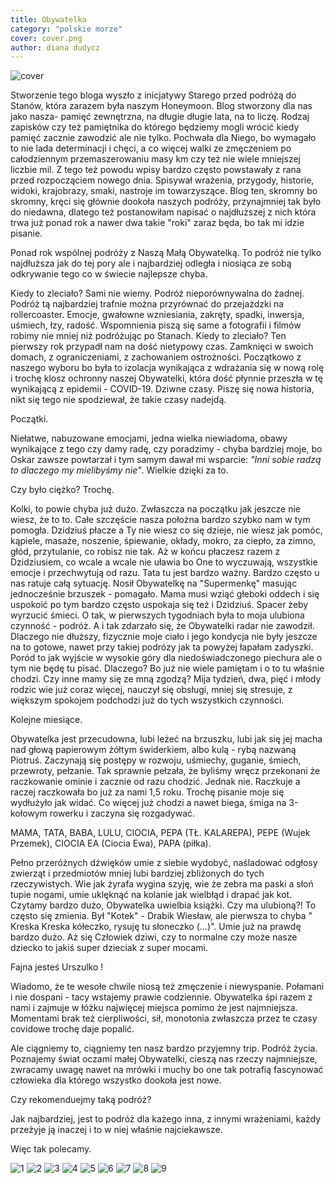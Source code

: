 ```yaml
---
title: Obywatelka
category: "polskie morze"
cover: cover.png
author: diana dudycz
---
```


![cover](1.jpg)

Stworzenie tego bloga wyszło z inicjatywy Starego przed podróżą do Stanów, która zarazem była naszym Honeymoon. Blog stworzony dla nas jako nasza- pamięć zewnętrzna, na długie długie lata, na to liczę. Rodzaj zapisków czy też pamiętnika do którego będziemy mogli wrócić kiedy pamięć zacznie zawodzić ale nie tylko. Pochwała dla Niego, bo wymagało to nie lada determinacji i chęci, a co więcej walki ze zmęczeniem po całodziennym przemaszerowaniu masy km czy też nie wiele mniejszej liczbie mil. Z tego też powodu wpisy bardzo często powstawały z rana przed rozpocząciem nowego dnia. Spisywał wrażenia, przygody, historie, widoki, krajobrazy, smaki, nastroje im towarzyszące. Blog ten, skromny bo skromny, kręci się głównie dookoła naszych podróży, przynajmniej tak było do niedawna, dlatego też postanowiłam napisać o najdłuższej z nich która trwa już ponad rok a nawer dwa takie "roki" zaraz będa, bo tak mi idzie pisanie.

Ponad rok wspólnej podróży z Naszą Małą Obywatelką. To podróż nie tylko najdłuższa jak do tej pory ale i najbardziej odległa i niosiąca ze sobą odkrywanie tego co w świecie najlepsze chyba. 

Kiedy to zleciało? Sami nie wiemy. Podróż nieporównywalna do żadnej. Podróż tą najbardziej trafnie można przyrównać do przejażdzki na rollercoaster. Emocje, gwałowne wzniesiania, zakręty, spadki, inwersja, uśmiech, łzy, radość. Wspomnienia piszą się same a fotografii i filmów robimy nie mniej niż podróżując po Stanach. Kiedy to zleciało? Ten pierwszy rok przypadł nam na dość nietypowy czas. Zamknięci w swoich domach, z ograniczeniami, z zachowaniem ostrożności. Początkowo z naszego wyboru bo była to izolacja wynikająca z wdrażania się w nową rolę i trochę klosz ochronny naszej Obywatelki, która dość płynnie przeszła w tę wynikającą z epidemii - COVID-19. Dziwne czasy. Piszę się nowa historia, nikt się tego nie spodziewał, że takie czasy nadejdą.

Początki.

Niełatwe, nabuzowane emocjami, jedna wielka niewiadoma, obawy wynikające z tego czy damy radę, czy poradzimy - chyba bardziej moje, bo Oskar zawsze powtarzał i tym samym
dawał mi wsparcie: _"Inni sobie radzą to dlaczego my mielibyśmy nie"_. Wielkie dzięki za to. 

Czy było ciężko? Trochę.

Kolki, to powie chyba już dużo. Zwłaszcza na początku jak jeszcze nie wiesz, że to to. Całe szczęście nasza położna bardzo szybko nam w tym pomogła. Dzidziuś płacze a Ty nie wiesz co się dzieje, nie wiesz jak pomóc, kąpiele, masaże, noszenie, śpiewanie, okłady, mokro, za ciepło, za zimno, głód, przytulanie, co robisz nie tak. Aż w końcu płaczesz razem z Dzidziusiem, co wcale a wcale nie uławia bo One to wyczuwają, wszystkie emocje i przechwytują od razu. Tata tu jest bardzo ważny. Bardzo często u nas ratuje całą sytuację.
Nosił Obywatelkę na "Supermenkę" masując jednocześnie brzuszek - pomagało. Mama musi wziąć głeboki oddech i się uspokoić po tym bardzo często uspokaja się też i Dzidziuś. Spacer żeby wyrzucić śmieci. O tak, w pierwszych tygodniach była to moja ulubiona czynność - podróż. A i tak zdarzało się, że Obywatelki radar nie zawodził. Dlaczego nie dłuższy, fizycznie moje ciało i jego kondycja nie były jeszcze na to gotowe, nawet przy takiej podrózy jak ta powyżej łapałam zadyszki. Poród to jak wyjście w wysokie góry dla niedoświadczonego piechura ale o tym nie będę tu pisać. Dlaczego? Bo już nie wiele pamiętam i o to tu właśnie chodzi. Czy inne mamy się ze mną zgodzą? Mija tydzień, dwa, pięć i młody rodzic wie już coraz więcej, nauczył się obsługi, mniej się stresuje, z większym spokojem podchodzi już do tych wszystkich czynności.

Kolejne miesiące.

Obywatelka jest przecudowna, lubi leżeć na brzuszku, lubi jak się jej macha nad głową papierowym żółtym świderkiem, albo kulą - rybą nazwaną Piotruś. Zaczynają się postępy w rozwoju, uśmiechy, guganie, śmiech, przewroty, pełzanie. Tak sprawnie pełzała, że byliśmy wręcz przekonani że raczkowanie ominie i zacznie od razu chodzić.
Jednak nie. Raczkuje a raczej raczkowała bo już za nami 1,5 roku. Trochę pisanie moje się wydłużyło jak widać. Co więcej już chodzi a nawet biega, śmiga na 3-kołowym rowerku i zaczyna się rozgadywać.

MAMA, TATA, BABA, LULU, CIOCIA, PEPA (TŁ. KALAREPA), PEPE (Wujek Przemek), CIOCIA EA (Ciocia Ewa), PAPA (piłka).

Pełno przeróżnych dźwięków umie z siebie wydobyć, naśladować odgłosy zwierząt i przedmiotów mniej lubi bardziej zbliżonych do tych rzeczywistych. Wie jak żyrafa wygina szyję, wie że zebra ma paski a słoń tupie nogami, umie uklęknąć na kolanie jak wielbłąd i drapać jak kot. Czytamy bardzo dużo, Obywatelka uwielbia książki. Czy ma ulubioną?! To często się zmienia. Był "Kotek" - Drabik Wiesław, ale pierwsza to chyba " Kreska Kreska kółeczko, rysuję tu słoneczko (...)". Umie już na prawdę bardzo dużo. Aż się Człowiek dziwi, czy to normalne czy może nasze dziecko to jakiś super dzieciak z super mocami. 

Fajna jesteś Urszulko !

Wiadomo, że te wesołe chwile niosą też zmęczenie i niewyspanie. Połamani i nie dospani - tacy wstajemy prawie codziennie. Obywatelka śpi razem z nami i zajmuje w łóżku najwięcej miejsca pomimo że jest najmniejsza. Momentami brak też cierpliwości, sił, monotonia zwłaszcza przez te czasy covidowe trochę daje popalić.

Ale ciągniemy to, ciągniemy ten nasz bardzo przyjemny trip. Podróż życia. Poznajemy świat oczami małej Obywatelki, cieszą nas rzeczy najmniejsze, zwracamy uwagę nawet na mrówki i muchy bo one tak potrafią fascynować człowieka dla którego wszystko dookoła jest nowe.

Czy rekomenduejmy taką podróż?

Jak najbardziej, jest to podróż dla każego inna, z innymi wrażeniami, każdy przeżyje ją inaczej i to w niej właśnie najciekawsze.

Więc tak polecamy. 


![1](1.jpg)
![2](2.jpg)
![3](3.jpg)
![4](4.jpg)
![5](5.jpg)
![6](6.jpg)
![7](7.jpg)
![8](8.jpg)
![9](9.jpg)